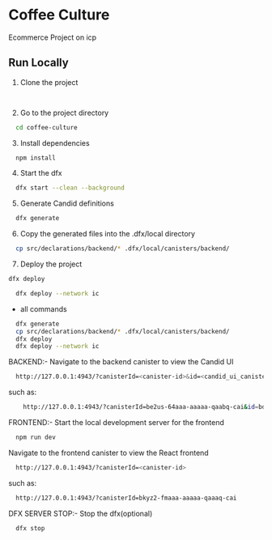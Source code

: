 
# Coffee Culture

Ecommerce Project on icp



## Run Locally

1. Clone the project

```bash
 
```

2. Go to the project directory

```bash
  cd coffee-culture
```

3. Install dependencies

```bash
  npm install
```

4. Start the dfx

```bash
  dfx start --clean --background
```

5. Generate Candid definitions

```bash
  dfx generate
```

6. Copy the generated files into the .dfx/local directory

```bash
  cp src/declarations/backend/* .dfx/local/canisters/backend/
```

7. Deploy the project

```bash
dfx deploy
```
```bash
  dfx deploy --network ic
```

* all commands
```bash
  dfx generate
  cp src/declarations/backend/* .dfx/local/canisters/backend/
  dfx deploy
  dfx deploy --network ic
```



BACKEND:-
Navigate to the backend canister to view the Candid UI

```bash
  http://127.0.0.1:4943/?canisterId=<canister-id>&id=<candid_ui_canister-id>
```

such as:

```bash
    http://127.0.0.1:4943/?canisterId=be2us-64aaa-aaaaa-qaabq-cai&id=bd3sg-teaaa-aaaaa-qaaba-cai
```



FRONTEND:-
Start the local development server for the frontend

```bash
  npm run dev
```

Navigate to the frontend canister to view the React frontend

```bash
  http://127.0.0.1:4943/?canisterId=<canister-id>
```

such as:

```bash
  http://127.0.0.1:4943/?canisterId=bkyz2-fmaaa-aaaaa-qaaaq-cai
```


DFX SERVER STOP:-
Stop the dfx(optional) 

```bash
  dfx stop
```







